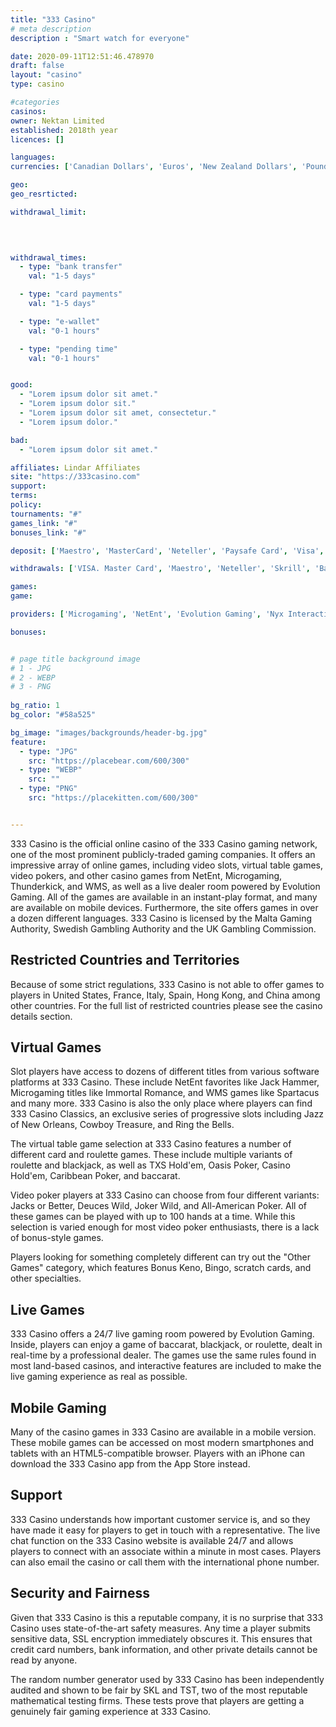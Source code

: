```yaml
---
title: "333 Casino"
# meta description
description : "Smart watch for everyone"

date: 2020-09-11T12:51:46.478970
draft: false
layout: "casino" 
type: casino

#categories
casinos: 
owner: Nektan Limited
established: 2018th year
licences: []

languages: 
currencies: ['Canadian Dollars', 'Euros', 'New Zealand Dollars', 'Pounds Sterling', 'Swedish Kronor']

geo: 
geo_resrticted: 

withdrawal_limit:

  
  

withdrawal_times:
  - type: "bank transfer"
    val: "1-5 days"

  - type: "card payments"
    val: "1-5 days"

  - type: "e-wallet"
    val: "0-1 hours"

  - type: "pending time"
    val: "0-1 hours"


good:
  - "Lorem ipsum dolor sit amet."
  - "Lorem ipsum dolor sit."
  - "Lorem ipsum dolor sit amet, consectetur."
  - "Lorem ipsum dolor."

bad:
  - "Lorem ipsum dolor sit amet."

affiliates: Lindar Affiliates
site: "https://333casino.com"
support: 
terms:
policy:
tournaments: "#"
games_link: "#"
bonuses_link: "#"

deposit: ['Maestro', 'MasterCard', 'Neteller', 'Paysafe Card', 'Visa', 'Sofortuberwaisung', 'GiroPay', 'Trustly', 'Skrill', 'Skrill 1-Tap', 'Boku', 'Zimpler', 'PayPal']

withdrawals: ['VISA. Master Card', 'Maestro', 'Neteller', 'Skrill', 'Bank Transfer', 'Paysafe Card', 'Trustly', 'SEPA']

games: 
game:

providers: ['Microgaming', 'NetEnt', 'Evolution Gaming', 'Nyx Interactive', 'IGT (WagerWorks)', 'NextGen Gaming', 'Realistic Games', 'Blueprint Gaming', 'Merkur Gaming', 'Nektan', 'Eyecon', 'Big Time Gaming', 'Elk Studios', 'Konami Gaming', 'SG Gaming', 'Lightning Box', 'Extreme Live Gaming', 'Red Tiger Gaming', 'Foxium', 'Iron Dog Studios', 'Gamevy', 'Pragmatic Play', 'Yggdrasil Gaming', 'Betdigital', 'Instant Win Gaming (IWG)']

bonuses:


# page title background image 
# 1 - JPG
# 2 - WEBP
# 3 - PNG
 
bg_ratio: 1 
bg_color: "#58a525" 

bg_image: "images/backgrounds/header-bg.jpg"
feature:
  - type: "JPG"
    src: "https://placebear.com/600/300"   
  - type: "WEBP"
    src: ""
  - type: "PNG"
    src: "https://placekitten.com/600/300"   


---
```


333 Casino is the official online casino of the 333 Casino gaming network, one of the most prominent publicly-traded gaming companies. It offers an impressive array of online games, including video slots, virtual table games, video pokers, and other casino games from NetEnt, Microgaming, Thunderkick, and WMS, as well as a live dealer room powered by Evolution Gaming. All of the games are available in an instant-play format, and many are available on mobile devices. Furthermore, the site offers games in over a dozen different languages. 333 Casino is licensed by the Malta Gaming Authority, Swedish Gambling Authority and the UK Gambling Commission.

## Restricted Countries and Territories
Because of some strict regulations, 333 Casino is not able to offer games to players in United States, France, Italy, Spain, Hong Kong, and China among other countries. For the full list of restricted countries please see the casino details section.

## Virtual Games
Slot players have access to dozens of different titles from various software platforms at 333 Casino. These include NetEnt favorites like Jack Hammer, Microgaming titles like Immortal Romance, and WMS games like Spartacus and many more. 333 Casino is also the only place where players can find 333 Casino Classics, an exclusive series of progressive slots including Jazz of New Orleans, Cowboy Treasure, and Ring the Bells.

The virtual table game selection at 333 Casino features a number of different card and roulette games. These include multiple variants of roulette and blackjack, as well as TXS Hold'em, Oasis Poker, Casino Hold'em, Caribbean Poker, and baccarat.

Video poker players at 333 Casino can choose from four different variants: Jacks or Better, Deuces Wild, Joker Wild, and All-American Poker. All of these games can be played with up to 100 hands at a time. While this selection is varied enough for most video poker enthusiasts, there is a lack of bonus-style games.

Players looking for something completely different can try out the "Other Games" category, which features Bonus Keno, Bingo, scratch cards, and other specialties.

## Live Games
333 Casino offers a 24/7 live gaming room powered by Evolution Gaming. Inside, players can enjoy a game of baccarat, blackjack, or roulette, dealt in real-time by a professional dealer. The games use the same rules found in most land-based casinos, and interactive features are included to make the live gaming experience as real as possible.

## Mobile Gaming
Many of the casino games in 333 Casino are available in a mobile version. These mobile games can be accessed on most modern smartphones and tablets with an HTML5-compatible browser. Players with an iPhone can download the 333 Casino app from the App Store instead.

## Support
333 Casino understands how important customer service is, and so they have made it easy for players to get in touch with a representative. The live chat function on the 333 Casino website is available 24/7 and allows players to connect with an associate within a minute in most cases. Players can also email the casino or call them with the international phone number.

## Security and Fairness
Given that 333 Casino is this a reputable company, it is no surprise that 333 Casino uses state-of-the-art safety measures. Any time a player submits sensitive data, SSL encryption immediately obscures it. This ensures that credit card numbers, bank information, and other private details cannot be read by anyone.

The random number generator used by 333 Casino has been independently audited and shown to be fair by SKL and TST, two of the most reputable mathematical testing firms. These tests prove that players are getting a genuinely fair gaming experience at 333 Casino.